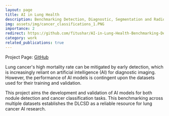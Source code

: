 ```yaml
---
layout: page
title: AI in Lung Health
description: Benchmarking Detection, Diagnostic, Segmentation and Radiomics-based analysis
img: assets/img/cancer_classifications_1.PNG
importance: 2
redirect: https://github.com/fitushar/AI-in-Lung-Health-Benchmarking-Detection-and-Diagnostic-Models-Across-Multiple-CT-Scan-Datasets
category: work
related_publications: true
---
```

Project Page: [GitHub](https://github.com/fitushar/AI-in-Lung-Health-Benchmarking-Detection-and-Diagnostic-Models-Across-Multiple-CT-Scan-Datasets)

Lung cancer's high mortality rate can be mitigated by early detection, which is increasingly reliant on artificial intelligence (AI) for diagnostic imaging. However, the performance of AI models is contingent upon the datasets used for their training and validation.

This project aims the development and validation of AI models for both nodule detection and cancer classification tasks. This benchmarking across multiple datasets establishes the DLCSD as a reliable resource for lung cancer AI research.




